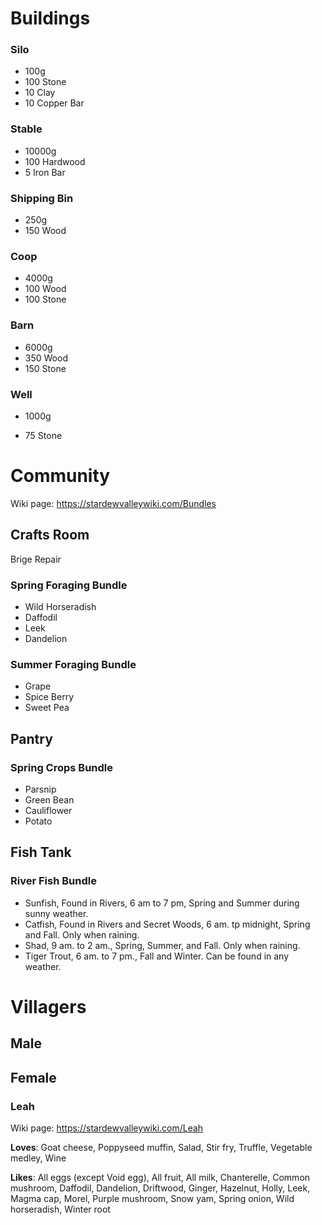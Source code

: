 # Buildings

### Silo

- 100g
- 100 Stone
- 10 Clay
- 10 Copper Bar



### Stable

- 10000g
- 100 Hardwood
- 5 Iron Bar



### Shipping Bin

- 250g
- 150 Wood



### Coop

- 4000g
- 100 Wood
- 100 Stone



### Barn

- 6000g
- 350 Wood
- 150 Stone



### Well

- 1000g

- 75 Stone



# Community

Wiki page: https://stardewvalleywiki.com/Bundles

## Crafts Room

Brige Repair

### Spring Foraging Bundle

- Wild Horseradish
- Daffodil
- Leek
- Dandelion

### Summer Foraging Bundle

- Grape
- Spice Berry
- Sweet Pea

## Pantry

### Spring Crops Bundle

- Parsnip
- Green Bean
- Cauliflower
- Potato

## Fish Tank

### River Fish Bundle

- Sunfish, Found in Rivers, 6 am to 7 pm, Spring and Summer during sunny weather.
- Catfish, Found in Rivers and Secret Woods, 6 am. tp midnight, Spring and Fall. Only when raining.
- Shad, 9 am. to 2 am., Spring, Summer, and Fall. Only when raining.
- Tiger Trout, 6 am. to 7 pm., Fall and Winter. Can be found in any weather.



# Villagers

## Male



## Female

### Leah

Wiki page: https://stardewvalleywiki.com/Leah

**Loves**: Goat cheese, Poppyseed muffin, Salad, Stir fry, Truffle, Vegetable medley, Wine

**Likes**: All eggs (except Void egg), All fruit, All milk, Chanterelle, Common mushroom, Daffodil, Dandelion, Driftwood, Ginger, Hazelnut, Holly, Leek, Magma cap, Morel, Purple mushroom, Snow yam, Spring onion, Wild horseradish, Winter root